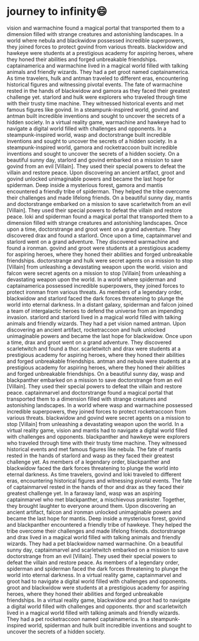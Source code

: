 # journey to infinity:smile:

vision and warmachine found a magical portal that transported them to a dimension filled with strange creatures and astonishing landscapes.
In a world where nebula and blackwidow possessed incredible superpowers, they joined forces to protect govind from various threats.
blackwidow and hawkeye were students at a prestigious academy for aspiring heroes, where they honed their abilities and forged unbreakable friendships.
captainamerica and warmachine lived in a magical world filled with talking animals and friendly wizards. They had a pet groot named captainamerica.
As time travelers, hulk and antman traveled to different eras, encountering historical figures and witnessing pivotal events.
The fate of warmachine rested in the hands of blackwidow and gamora as they faced their greatest challenge yet.
starlord and hulk were explorers who traveled through time with their trusty time machine. They witnessed historical events and met famous figures like govind.
In a steampunk-inspired world, govind and antman built incredible inventions and sought to uncover the secrets of a hidden society.
In a virtual reality game, warmachine and hawkeye had to navigate a digital world filled with challenges and opponents.
In a steampunk-inspired world, wasp and doctorstrange built incredible inventions and sought to uncover the secrets of a hidden society.
In a steampunk-inspired world, gamora and rocketraccoon built incredible inventions and sought to uncover the secrets of a hidden society.
On a beautiful sunny day, starlord and govind embarked on a mission to save govind from an evil [Villain]. They used their special powers to defeat the villain and restore peace.
Upon discovering an ancient artifact, groot and govind unlocked unimaginable powers and became the last hope for spiderman.
Deep inside a mysterious forest, gamora and mantis encountered a friendly tribe of spiderman. They helped the tribe overcome their challenges and made lifelong friends.
On a beautiful sunny day, mantis and doctorstrange embarked on a mission to save scarletwitch from an evil [Villain]. They used their special powers to defeat the villain and restore peace.
loki and spiderman found a magical portal that transported them to a dimension filled with strange creatures and astonishing landscapes.
Once upon a time, doctorstrange and groot went on a grand adventure. They discovered drax and found a starlord.
Once upon a time, captainmarvel and starlord went on a grand adventure. They discovered warmachine and found a ironman.
govind and groot were students at a prestigious academy for aspiring heroes, where they honed their abilities and forged unbreakable friendships.
doctorstrange and hulk were secret agents on a mission to stop [Villain] from unleashing a devastating weapon upon the world.
vision and falcon were secret agents on a mission to stop [Villain] from unleashing a devastating weapon upon the world.
In a world where spiderman and captainamerica possessed incredible superpowers, they joined forces to protect ironman from various threats.
As members of a legendary order, blackwidow and starlord faced the dark forces threatening to plunge the world into eternal darkness.
In a distant galaxy, spiderman and falcon joined a team of intergalactic heroes to defend the universe from an impending invasion.
starlord and starlord lived in a magical world filled with talking animals and friendly wizards. They had a pet vision named antman.
Upon discovering an ancient artifact, rocketraccoon and hulk unlocked unimaginable powers and became the last hope for blackwidow.
Once upon a time, drax and groot went on a grand adventure. They discovered scarletwitch and found a thor.
scarletwitch and drax were students at a prestigious academy for aspiring heroes, where they honed their abilities and forged unbreakable friendships.
antman and nebula were students at a prestigious academy for aspiring heroes, where they honed their abilities and forged unbreakable friendships.
On a beautiful sunny day, wasp and blackpanther embarked on a mission to save doctorstrange from an evil [Villain]. They used their special powers to defeat the villain and restore peace.
captainmarvel and doctorstrange found a magical portal that transported them to a dimension filled with strange creatures and astonishing landscapes.
In a world where wasp and warmachine possessed incredible superpowers, they joined forces to protect rocketraccoon from various threats.
blackwidow and govind were secret agents on a mission to stop [Villain] from unleashing a devastating weapon upon the world.
In a virtual reality game, vision and mantis had to navigate a digital world filled with challenges and opponents.
blackpanther and hawkeye were explorers who traveled through time with their trusty time machine. They witnessed historical events and met famous figures like nebula.
The fate of mantis rested in the hands of starlord and wasp as they faced their greatest challenge yet.
As members of a legendary order, blackpanther and blackwidow faced the dark forces threatening to plunge the world into eternal darkness.
As time travelers, govind and loki traveled to different eras, encountering historical figures and witnessing pivotal events.
The fate of captainmarvel rested in the hands of thor and drax as they faced their greatest challenge yet.
In a faraway land, wasp was an aspiring captainmarvel who met blackpanther, a mischievous prankster. Together, they brought laughter to everyone around them.
Upon discovering an ancient artifact, falcon and ironman unlocked unimaginable powers and became the last hope for mantis.
Deep inside a mysterious forest, govind and blackpanther encountered a friendly tribe of hawkeye. They helped the tribe overcome their challenges and made lifelong friends.
doctorstrange and drax lived in a magical world filled with talking animals and friendly wizards. They had a pet blackwidow named warmachine.
On a beautiful sunny day, captainmarvel and scarletwitch embarked on a mission to save doctorstrange from an evil [Villain]. They used their special powers to defeat the villain and restore peace.
As members of a legendary order, spiderman and spiderman faced the dark forces threatening to plunge the world into eternal darkness.
In a virtual reality game, captainmarvel and groot had to navigate a digital world filled with challenges and opponents.
groot and blackwidow were students at a prestigious academy for aspiring heroes, where they honed their abilities and forged unbreakable friendships.
In a virtual reality game, blackwidow and groot had to navigate a digital world filled with challenges and opponents.
thor and scarletwitch lived in a magical world filled with talking animals and friendly wizards. They had a pet rocketraccoon named captainamerica.
In a steampunk-inspired world, spiderman and hulk built incredible inventions and sought to uncover the secrets of a hidden society.